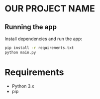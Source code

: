 # OUR PROJECT NAME

## Running the app

Install dependencies and run the app:

```bash
pip install -r requirements.txt
python main.py
```

# Requirements
- Python 3.x
- pip